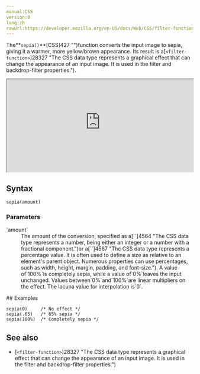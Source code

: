 ```yaml
---
manual:CSS
version:0
lang:zh
rawUrl:https://developer.mozilla.org/en-US/docs/Web/CSS/filter-function/sepia
---
```






The**`sepia()`**[CSS]427 "")function converts the input image to sepia, giving it a warmer, more yellow/brown appearance. Its result is a[`<filter-function>`]28327 "The <filter-function> CSS data type represents a graphical effect that can change the appearance of an input image. It is used in the filter and backdrop-filter properties.").

<iframe src='https://interactive-examples.mdn.mozilla.net/pages/css/function-sepia.html' width='100%' height='250'></iframe>

## Syntax<a name="Syntax"></a>

```
sepia(amount)
```

### Parameters<a name="Parameters"></a>
<dl><dt id=''>`amount`</dt><dd>The amount of the conversion, specified as a[`<number>`]4564 "The <number> CSS data type represents a number, being either an integer or a number with a fractional component.")or a[`<percentage>`]4567 "The <percentage> CSS data type represents a percentage value. It is often used to define a size as relative to an element's parent object. Numerous properties can use percentages, such as width, height, margin, padding, and font-size."). A value of`100%`is completely sepia, while a value of`0%`leaves the input unchanged. Values between`0%`and`100%`are linear multipliers on the effect. The lacuna value for interpolation is`0`.</dd></dl>
## Examples<a name="Examples"></a>

```
sepia(0)     /* No effect */
sepia(.65)   /* 65% sepia */
sepia(100%)  /* Completely sepia */
```

## See also<a name="See_also"></a>

* [`<filter-function>`]28327 "The <filter-function> CSS data type represents a graphical effect that can change the appearance of an input image. It is used in the filter and backdrop-filter properties.")



